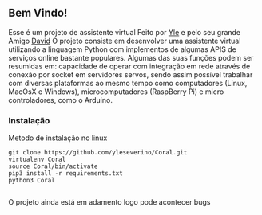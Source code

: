 ## Bem Vindo!

Esse é um projeto de assistente virtual Feito por [Yle](https://www.linkedin.com/in/yle/) e pelo seu grande Amigo [David](https://www.facebook.com/dpalisneto) O projeto consiste em desenvolver uma assistente virtual utilizando a linguagem Python com implementos de algumas APIS de serviços online bastante populares. Algumas das suas funções podem ser resumidas em: capacidade de operar com integração em rede através de conexão por socket em servidores servos, sendo assim possível trabalhar com diversas plataformas ao mesmo tempo como computadores (Linux, MacOsX e Windows), microcomputadores (RaspBerry Pi) e micro controladores,
como o Arduino. 

### Instalação

Metodo de instalação no linux

```shell
git clone https://github.com/yleseverino/Coral.git
virtualenv Coral
source Coral/bin/activate
pip3 install -r requirements.txt
python3 Coral


```

O projeto ainda está em adamento logo pode acontecer bugs
